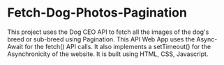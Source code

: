 # Fetch-Dog-Photos-Pagination
This project uses the Dog CEO API to fetch all the images of the dog's breed or sub-breed using Pagination. This API Web App uses the Async-Await for the fetch() API calls. It also implements a setTimeout() for the Asynchronicity of the website. It is built using HTML, CSS, Javascript.

